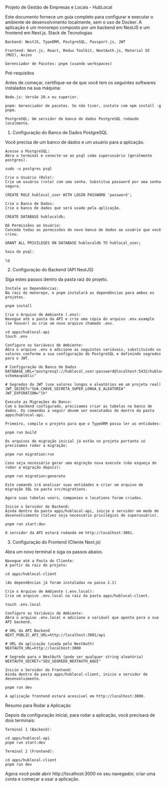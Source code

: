 Projeto de Gestão de Empresas e Locais - HubLocal

Este documento fornece um guia completo para configurar e executar o ambiente de desenvolvimento localmente, sem o uso de Docker. A aplicação é um monorepo composto por um backend em NestJS e um frontend em Next.js.
Stack de Tecnologias

    Backend: NestJS, TypeORM, PostgreSQL, Passport.js, JWT

    Frontend: Next.js, React, Redux Toolkit, NextAuth.js, Material UI (MUI), Axios

    Gerenciador de Pacotes: pnpm (usando workspaces)

Pré-requisitos

Antes de começar, certifique-se de que você tem os seguintes softwares instalados na sua máquina:

    Node.js: Versão 20.x ou superior.

    pnpm: Gerenciador de pacotes. Se não tiver, instale com npm install -g pnpm.

    PostgreSQL: Um servidor de banco de dados PostgreSQL rodando localmente.

1. Configuração do Banco de Dados PostgreSQL

Você precisa de um banco de dados e um usuário para a aplicação.

    Acesse o PostgreSQL:
    Abra o terminal e conecte-se ao psql como superusuário (geralmente postgres).

    sudo -u postgres psql

    Crie o Usuário (Role):
    Crie um usuário (role) com uma senha. Substitua password por uma senha segura.

    CREATE ROLE hublocal_user WITH LOGIN PASSWORD 'password';

    Crie o Banco de Dados:
    Crie o banco de dados que será usado pela aplicação.

    CREATE DATABASE hublocaldb;

    Dê Permissões ao Usuário:
    Conceda todas as permissões do novo banco de dados ao usuário que você criou.

    GRANT ALL PRIVILEGES ON DATABASE hublocaldb TO hublocal_user;

    Saia do psql:

    \q

2. Configuração do Backend (API NestJS)

Siga estes passos dentro da pasta raiz do projeto.

    Instale as Dependências:
    Na raiz do monorepo, o pnpm instalará as dependências para ambos os projetos.

    pnpm install

    Crie o Arquivo de Ambiente (.env):
    Navegue até a pasta da API e crie uma cópia do arquivo .env.example (se houver) ou crie um novo arquivo chamado .env.

    cd apps/hublocal-api
    touch .env

    Configure as Variáveis de Ambiente:
    Abra o arquivo .env e adicione as seguintes variáveis, substituindo os valores conforme a sua configuração do PostgreSQL e definindo segredos para o JWT.

    # Configuração do Banco de Dados
    DATABASE_URL="postgresql://hublocal_user:password@localhost:5432/hublocaldb?schema=public"

    # Segredos do JWT (use valores longos e aleatórios em um projeto real)
    JWT_SECRET="SUA_CHAVE_SECRETA_SUPER_LONGA_E_ALEATORIA"
    JWT_EXPIRATION="1h"

    Execute as Migrações do Banco:
    Com o backend configurado, precisamos criar as tabelas no banco de dados. Os comandos a seguir devem ser executados de dentro da pasta apps/hublocal-api.

    Primeiro, compile o projeto para que o TypeORM possa ler as entidades:

    pnpm run build

    Os arquivos de migração inicial já estão no projeto portanto só precisamos rodar a migração:

    pnpm run migration:run
    
    Caso seja necessário gerar uma migração nova execute (não esqueça de rodar a migração depois):
    
    pnpm run migration:generate

    Este comando irá analisar suas entidades e criar um arquivo de migração SQL na pasta src/migrations.

    Agora suas tabelas users, companies e locations foram criadas.

    Inicie o Servidor do Backend:
    Ainda dentro da pasta apps/hublocal-api, inicie o servidor em modo de desenvolvimento (talvez seja necessário privilégios de superusuário).

    pnpm run start:dev

    O servidor da API estará rodando em http://localhost:3001.

3. Configuração do Frontend (Cliente Next.js)

Abra um novo terminal e siga os passos abaixo.

    Navegue até a Pasta do Cliente:
    A partir da raiz do projeto:

    cd apps/hublocal-client

    (As dependências já foram instaladas no passo 2.1)

    Crie o Arquivo de Ambiente (.env.local):
    Crie um arquivo .env.local na raiz da pasta apps/hublocal-client.

    touch .env.local

    Configure as Variáveis de Ambiente:
    Abra o arquivo .env.local e adicione a variável que aponta para a sua API backend.

    # URL da API Backend
    NEXT_PUBLIC_API_URL=http://localhost:3001/api

    # URL da aplicação (usada pelo NextAuth)
    NEXTAUTH_URL=http://localhost:3000

    # Segredo para o NextAuth (pode ser qualquer string aleatória)
    NEXTAUTH_SECRET="SEU_SEGREDO_NEXTAUTH_AQUI"

    Inicie o Servidor do Frontend:
    Ainda dentro da pasta apps/hublocal-client, inicie o servidor de desenvolvimento.

    pnpm run dev

    A aplicação frontend estará acessível em http://localhost:3000.

Resumo para Rodar a Aplicação

Depois da configuração inicial, para rodar a aplicação, você precisará de dois terminais:

    Terminal 1 (Backend):

    cd apps/hublocal-api
    pnpm run start:dev

    Terminal 2 (Frontend):

    cd apps/hublocal-client
    pnpm run dev

Agora você pode abrir http://localhost:3000 no seu navegador, criar uma conta e começar a usar a aplicação.

